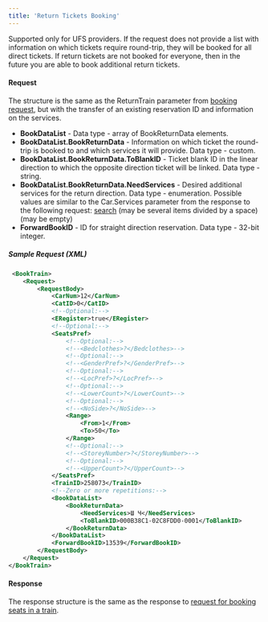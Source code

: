 ```yaml
---
title: 'Return Tickets Booking'
---
```


Supported only for UFS providers.
If the request does not provide a list with information on which tickets require round-trip, they will be booked for all direct tickets.
If return tickets are not booked for everyone, then in the future you are able to book additional return tickets. 

#### Request

The structure is the same as the ReturnTrain parameter from [booking request](/trains/trains_stages/booktrain), but with the transfer of an existing reservation ID and information on the services.

-   **BookDataList** - Data type - array of BookReturnData elements.
-   **BookDataList.BookReturnData** - Information on which ticket the round-trip is booked to and which services it will provide. Data type - custom. 
-   **BookDataList.BookReturnData.ToBlankID** - Ticket blank ID in the linear direction to which the opposite direction ticket will be linked. Data type - string.
-   **BookDataList.BookReturnData.NeedServices** - Desired additional services for the return direction. Data type - enumeration. Possible values are similar to the Car.Services parameter from the response to the following request: [search](/trains/trains_stages/searchtrains) (may be several items divided by a space) (may be empty)
-   **ForwardBookID** - ID for straight direction reservation. Data type - 32-bit integer.

##### Sample Request (XML)
```xml
 <BookTrain>
    <Request>
        <RequestBody>
            <CarNum>12</CarNum>
            <CatID>0</CatID>
            <!--Optional:-->
            <ERegister>true</ERegister>
            <!--Optional:-->
            <SeatsPref>
                <!--Optional:-->
                <!--<Bedclothes>?</Bedclothes>-->
                <!--Optional:-->
                <!--<GenderPref>?</GenderPref>-->
                <!--Optional:-->
                <!--<LocPref>?</LocPref>-->
                <!--Optional:-->
                <!--<LowerCount>?</LowerCount>-->
                <!--Optional:-->
                <!--<NoSide>?</NoSide>-->
                <Range>
                    <From>1</From>
                    <To>50</To>
                </Range>
                <!--Optional:-->
                <!--<StoreyNumber>?</StoreyNumber>-->
                <!--Optional:-->
                <!--<UpperCount>?</UpperCount>-->
            </SeatsPref>
            <TrainID>258073</TrainID>
            <!--Zero or more repetitions:-->
            <BookDataList>
                <BookReturnData>
                    <NeedServices>Ш Ч</NeedServices>
                    <ToBlankID>000B38C1-02C8FDD0-0001</ToBlankID>
                </BookReturnData>
            </BookDataList>
            <ForwardBookID>13539</ForwardBookID>
        </RequestBody>
    </Request>
</BookTrain>
```

#### Response

The response structure is the same as the response to [request for booking seats in a train](/trains/trains_stages/booktrain).
